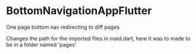 # BottomNavigationAppFlutter
One page bottom nav redirecting to diff pages

Changes the path for the imported files in maid.dart, here it was to made to be in a folder named 'pages'
